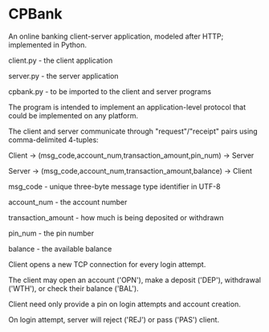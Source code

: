 # CPBank
An online banking client-server application, modeled after HTTP; implemented in Python.

client.py - the client application

server.py - the server application

cpbank.py - to be imported to the client and server programs


The program is intended to implement an application-level protocol that could be implemented on any platform.


The client and server communicate through "request"/"receipt" pairs using comma-delimited 4-tuples:


Client -> (msg_code,account_num,transaction_amount,pin_num) -> Server

Server -> (msg_code,account_num,transaction_amount,balance) -> Client


msg_code           - unique three-byte message type identifier in UTF-8

account_num        - the account number

transaction_amount - how much is being deposited or withdrawn

pin_num            - the pin number

balance            - the available balance


Client opens a new TCP connection for every login attempt.

The client may open an account ('OPN'), make a deposit  ('DEP'), withdrawal ('WTH'), or check their balance ('BAL').

Client need only provide a pin on login attempts and account creation.

On login attempt, server will reject ('REJ') or pass ('PAS') client.
